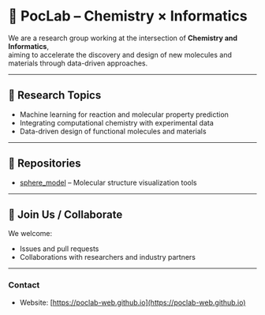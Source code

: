 # 🧪 PocLab – Chemistry × Informatics

We are a research group working at the intersection of **Chemistry and Informatics**,  
aiming to accelerate the discovery and design of new molecules and materials through data-driven approaches.

---

## 🔬 Research Topics
- Machine learning for reaction and molecular property prediction
- Integrating computational chemistry with experimental data
- Data-driven design of functional molecules and materials

---

## 📂 Repositories
- [sphere_model](https://github.com/poclab-web/sphere_model) – Molecular structure visualization tools

---

## 📢 Join Us / Collaborate
We welcome:
- Issues and pull requests
- Collaborations with researchers and industry partners

---

### Contact
- Website: [https://poclab-web.github.io](https://poclab-web.github.io)

